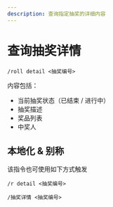 ```yaml
---
description: 查询指定抽奖的详细内容
---
```


# 查询抽奖详情

```
/roll detail <抽奖编号>
```

内容包括：

- 当前抽奖状态（已结束 / 进行中）
- 抽奖描述
- 奖品列表
- 中奖人

## 本地化 & 别称

该指令也可使用如下方式触发

```
/r detail <抽奖编号>

/抽奖详情 <抽奖编号>
```
